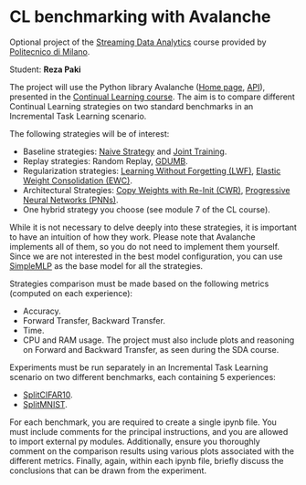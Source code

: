 # CL benchmarking with Avalanche

Optional project of the [Streaming Data Analytics](http://emanueledellavalle.org/teaching/streaming-data-analytics-2022-23/) course provided by [Politecnico di Milano](https://www11.ceda.polimi.it/schedaincarico/schedaincarico/controller/scheda_pubblica/SchedaPublic.do?&evn_default=evento&c_classe=811164&polij_device_category=DESKTOP&__pj0=0&__pj1=1b82965d3c68857e2087d3f3b98a9e40).

Student: **Reza Paki**

The project will use the Python library Avalanche ([Home page](https://avalanche.continualai.org/), [API](https://avalanche-api.continualai.org/en/v0.3.1/)), presented in the [Continual Learning course](https://course.continualai.org/). The aim is to compare different Continual Learning strategies on two standard benchmarks in an Incremental Task Learning scenario.

The following strategies will be of interest:
- Baseline strategies: [Naive Strategy](https://avalanche-api.continualai.org/en/v0.3.1/generated/avalanche.training.Naive.html#avalanche.training.Naive) and [Joint Training](https://avalanche-api.continualai.org/en/v0.3.1/generated/avalanche.training.JointTraining.html#avalanche.training.JointTraining). 
- Replay strategies: Random Replay, [GDUMB](https://arxiv.org/abs/1809.05922). 
- Regularization strategies: [Learning Without Forgetting (LWF)](https://arxiv.org/pdf/1606.09282.pdf), [Elastic Weight Consolidation (EWC)](https://arxiv.org/pdf/1612.00796.pdf
  ). 
- Architectural Strategies: [Copy Weights with Re-Init (CWR)](https://arxiv.org/pdf/1907.03799.pdf), [Progressive Neural Networks (PNNs)](https://arxiv.org/abs/1606.04671
). 
- One hybrid strategy you choose (see module 7 of the CL course).

While it is not necessary to delve deeply into these strategies, it is important to have an intuition of how they work. Please note that Avalanche implements all of them, so you do not need to implement them yourself. Since we are not interested in the best model configuration, you can use [SimpleMLP](https://avalanche-api.continualai.org/en/v0.3.1/generated/avalanche.models.SimpleMLP.html) as the base model for all the strategies.

Strategies comparison must be made based on the following metrics (computed on each experience):
- Accuracy. 
- Forward Transfer, Backward Transfer. 
- Time. 
- CPU and RAM usage.
The project must also include plots and reasoning on Forward and Backward Transfer, as seen during the SDA course.

Experiments must be run separately in an Incremental Task Learning scenario on two different benchmarks, each containing 5 experiences:
- [SplitCIFAR10](https://avalanche-api.continualai.org/en/v0.3.1/generated/avalanche.benchmarks.classic.SplitCIFAR10.html
). 
- [SplitMNIST](https://avalanche-api.continualai.org/en/v0.3.1/generated/avalanche.benchmarks.classic.SplitMNIST.html).

For each benchmark, you are required to create a single ipynb file. You must include comments for the principal instructions, and you are allowed to import external py modules. Additionally, ensure you thoroughly comment on the comparison results using various plots associated with the different metrics. Finally, again, within each ipynb file, briefly discuss the conclusions that can be drawn from the experiment.
